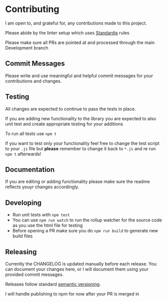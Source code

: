 # Contributing

I am open to, and grateful for, any contributions made to this project.

Please abide by the linter setup which uses [Standardjs](http://standardjs.com) rules

Please make sure all PRs are pointed at and processed through the main Development branch

## Commit Messages

Please write and use meaningful and helpful commit messages for your contributions and changes.

## Testing

All changes are expected to continue to pass the tests in place.

If you are adding new functionality to the library you are expected to also unit test and create appropriate testing for your additions

To run all tests use `npm t`

If you want to test only your functionality feel free to change the test script to your `.js` file but **please** remember to change it back to `*.js` and re run `npm t` afterwards!

## Documentation

If you are editing or adding functionality please make sure the readme reflects youyr changes accordingly.

## Developing

- Run unit tests with `npm test`
- You can use `npm run watch` to run the rollup watcher for the source code as you use the html file for testing
- Before opening a PR make sure you do `npm run build` to generate new build files

## Releasing

Currently the CHANGELOG is updated manually before each release. You can document your changes here, or I will document them using your provided commit messages.

Releases follow standard [semantic versioning](https://semver.org/).

I will handle publishing to npm for now after your PR is merged in
